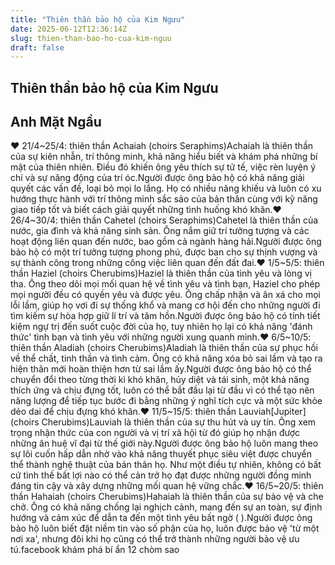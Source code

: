 ```yaml
---
title: "Thiên thần bảo hộ của Kim Ngưu"
date: 2025-06-12T12:36:14Z
slug: thien-than-bao-ho-cua-kim-nguu
draft: false
---
```


## Thiên thần bảo hộ của Kim Ngưu

## Anh Mặt Ngầu

♥ 21/4~25/4: thiên thần Achaiah (choirs Seraphims)Achaiah là thiên thần của sự kiên nhẫn, trí thông minh, khả năng hiểu biết và khám phá những bí mật của thiên nhiên. Điều đó khiến ông yêu thích sự tử tế, việc rèn luyện ý chí và sự năng động của trí óc.Người được ông bảo hộ có khả năng giải quyết các vấn đề, loại bỏ mọi lo lắng. Họ có nhiều năng khiếu và luôn có xu hướng thực hành với trí thông minh sắc sảo của bản thân cùng với kỹ năng giao tiếp tốt và biết cách giải quyết những tình huống khó khăn.♥ 26/4~30/4: thiên thần Cahetel (choirs Seraphims)Cahetel là thiên thần của nước, gia đình và khả năng sinh sản. Ông nắm giữ trí tưởng tượng và các hoạt động liên quan đến nước, bao gồm cả ngành hàng hải.Người được ông bảo hộ có một trí tưởng tượng phong phú, được ban cho sự thịnh vượng và sự thành công trong những công việc liên quan đến đất đai.♥ 1/5~5/5: thiên thần Haziel (choirs Cherubims)Haziel là thiên thần của tình yêu và lòng vị tha. Ông theo dõi mọi mối quan hệ về tình yêu và tình bạn, Haziel cho phép mọi người đều có quyền yêu và được yêu. Ông chấp nhận và ân xá cho mọi lỗi lầm, giúp họ vơi đi sự thống khổ và mang cơ hội đến cho những người đi tìm kiếm sự hòa hợp giữ lí trí và tâm hồn.Người được ông bảo hộ có tính tiết kiệm ngự trị đến suốt cuộc đời của họ, tuy nhiên họ lại có khả năng 'đánh thức' tình bạn và tình yêu với những người xung quanh mình.♥ 6/5~10/5: thiên thần Aladiah (choirs Cherubims)Aladiah là thiên thần của sự phục hồi về thể chất, tinh thần và tình cảm. Ông có khả năng xóa bỏ sai lầm và tạo ra hiện thân mới hoàn thiện hơn từ sai lầm ấy.Người được ông bảo hộ có thể chuyển đổi theo từng thời kì khó khăn, hủy diệt và tái sinh, một khả năng thích ứng và chịu đựng tốt, luôn có thể bắt đầu lại từ đầu vì có thể tạo nên năng lượng để tiếp tục bước đi bằng những ý nghĩ tích cực và một sức khỏe dẻo dai để chịu đựng khó khăn.♥ 11/5~15/5: thiên thần Lauviah[Jupiter] (choirs Cherubims)Lauviah là thiên thần của sự thu hút và uy tín. Ông xem trọng nhận thức của con người và vị trí xã hội từ đó giúp họ nhận được những ân huệ vĩ đại từ thế giới này.Người được ông bảo hộ luôn mang theo sự lôi cuốn hấp dẫn nhờ vào khả năng thuyết phục siêu việt được chuyển thể thành nghệ thuật của bản thân họ. Như một điều tự nhiên, không có bất cứ tình thế bất lợi nào có thể cản trở họ đạt được những người đồng minh đáng tin cậy và xây dựng những mối quan hệ vững chắc.♥ 16/5~20/5: thiên thần Hahaiah (choirs Cherubims)Hahaiah là thiên thần của sự bảo vệ và che chở. Ông có khả năng chống lại nghịch cảnh, mang đến sự an toàn, sự định hướng và cảm xúc để dẫn ta đến một tình yêu bất ngờ ( ).Người được ông bảo hộ luôn biết đặt niềm tin vào số phận của họ, luôn được bảo vệ 'từ một nơi xa', nhưng đôi khi họ cũng có thể trở thành những người bảo vệ ưu tú.facebook khám phá bí ẩn 12 chòm sao